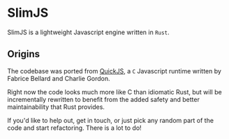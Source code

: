 # SlimJS

SlimJS is a lightweight Javascript engine written in `Rust`. 

## Origins

The codebase was ported from [QuickJS](bellard.org/quickjs/), a `C` Javascript runtime written by Fabrice Bellard and Charlie Gordon.

Right now the code looks much more like C than idiomatic Rust,
but will be incrementally rewritten to benefit from the added safety and better maintainability that Rust provides.

If you'd like to help out, get in touch, or just pick any random part of the code and start refactoring. 
There is a lot to do!

